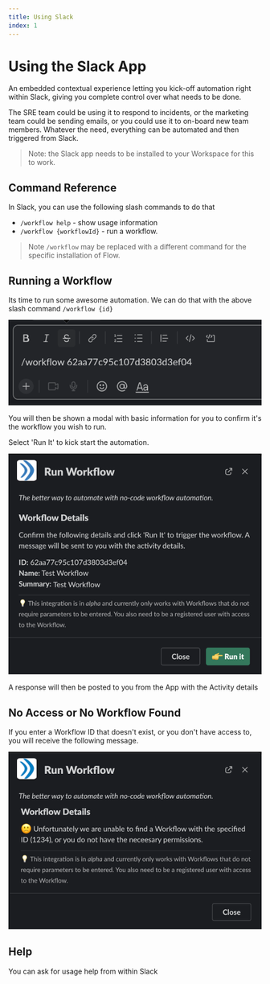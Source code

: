 ```yaml
---
title: Using Slack
index: 1
---
```


# Using the Slack App

An embedded contextual experience letting you kick-off automation right within Slack, giving you complete control over what needs to be done.

The SRE team could be using it to respond to incidents, or the marketing team could be sending emails, or you could use it to on-board new team members. Whatever the need, everything can be automated and then triggered from Slack.

> Note: the Slack app needs to be installed to your Workspace for this to work.

## Command Reference

In Slack, you can use the following slash commands to do that

- `/workflow help` - show usage information
- `/workflow {workflowId}` - run a workflow.

> Note `/workflow` may be replaced with a different command for the specific installation of Flow.

## Running a Workflow

Its time to run some awesome automation. We can do that with the above slash command `/workflow {id}`

![Trigger a Workflow](./assets/slack-workflowtrigger.png)

You will then be shown a modal with basic information for you to confirm it's the workflow you wish to run. 

Select 'Run It' to kick start the automation. 

![Run a Workflow](./assets/slack-workflowrunmodal.png)

A response will then be posted to you from the App with the Activity details

## No Access or No Workflow Found

If you enter a Workflow ID that doesn't exist, or you don't have access to, you will receive the following message.

![Run a Workflow](./assets/slack-workflownotfoundmodal.png)

## Help

You can ask for usage help from within Slack
